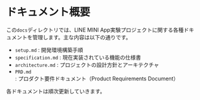 # ドキュメント概要

この`docs`ディレクトリでは、LINE MINI App実験プロジェクトに関する各種ドキュメントを管理します。主な内容は以下の通りです。

- `setup.md` : 開発環境構築手順
- `specification.md` : 現在実装されている機能の仕様書
- `architecture.md` : プロジェクトの設計方針とアーキテクチャ
- `PRD.md` : プロダクト要件ドキュメント（Product Requirements Document）

各ドキュメントは順次更新していきます。
